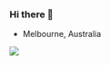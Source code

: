 ### Hi there 👋
- Melbourne, Australia

![](https://github-readme-stats.vercel.app/api/?username=benhrpr&count_private=true&theme=tokyonight&showicons=true)


